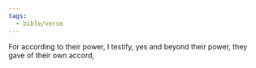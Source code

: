 ```yaml
---
tags:
  - bible/verse
---
```

For according to their power, I testify, yes and beyond their power, they gave of their own accord,
